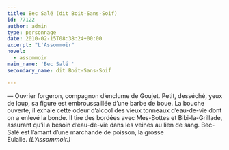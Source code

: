 ```yaml
---
title: Bec Salé (dit Boit-Sans-Soif)
id: 77122
author: admin
type: personnage
date: 2010-02-15T08:38:24+00:00
excerpt: "L'Assommoir"
novel:
  - assommoir
main_name: 'Bec Salé '
secondary_name: dit Boit-Sans-Soif

---
```

— Ouvrier forgeron, compagnon d&rsquo;enclume de Goujet. Petit, desséché, yeux de loup, sa figure est embroussaillée d&rsquo;une barbe de boue. La bouche ouverte, il exhale cette odeur d&rsquo;alcool des vieux tonneaux d&rsquo;eau-de-vie dont on a enlevé la bonde. Il tire des bordées avec Mes-Bottes et Bibi-la-Grillade, assurant qu&rsquo;il a besoin d&rsquo;eau-de-vie dans les veines au lien de sang. Bec-Salé est l&rsquo;amant d&rsquo;une marchande de poisson, la grosse Eulalie. _(L&rsquo;Assommoir.)_